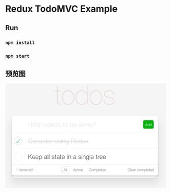 # Redux TodoMVC Example

 ## Run

### `npm install`
### `npm start`

## 预览图

![](../img/todomvc.jpg)